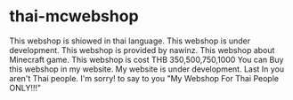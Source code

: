 # thai-mcwebshop
This webshop is shiowed in thai language.
This webshop is under development.
This webshop is provided by nawinz.
This webshop about Minecraft game.
This webshop is cost THB 350,500,750,1000
You can Buy this webshop in my website.
My website is under development.
Last In you aren't Thai people. I'm sorry! to say to you "My Webshop For Thai People ONLY!!!"
